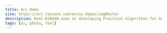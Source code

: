 ```yaml
---
title: Arc Demo
site: https://arc.tencent.com/en/ai-demos/imgRestor
description: Real-ESRGAN aims at developing Practical Algorithms for General Image/Video Restoration.
tags: [ai, photo, tool]
---
```

